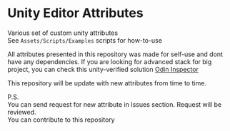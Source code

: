 # Unity Editor Attributes
Various set of custom unity attributes  
See `Assets/Scripts/Examples` scripts for how-to-use

All attributes presented in this repository was made for self-use and dont have any dependencies.
If you are looking for advanced stack for big project, you can check this unity-verified solution [Odin Inspector](https://odininspector.com/)

This repository will be update with new attributes from time to time.

P.S.  
You can send request for new attribute in Issues section. Request will be reviewed.  
You can contribute to this repository
